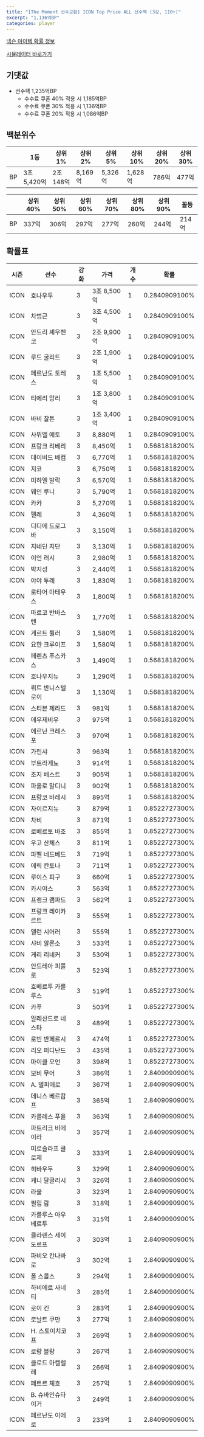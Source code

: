 ```yaml
---
title: "[The Moment 선수교환] ICON Top Price ALL 선수팩 (3강, 110+)"
excerpt: "1,136억BP"
categories: player
---
```

[넥슨 아이템 확률 정보](http://iteminfo.nexon.com/probability/fco?sn=6715)

[시뮬레이터 바로가기](/simulator/6715)
## 기댓값
- 선수팩 1,235억BP
  - 수수료 쿠폰 40% 적용 시 1,185억BP
  - 수수료 쿠폰 30% 적용 시 1,136억BP
  - 수수료 쿠폰 20% 적용 시 1,086억BP


## 백분위수

||1등|상위1%|상위2%|상위5%|상위10%|상위20%|상위30%|
|---|---|---|---|---|---|---|---|
|BP|3조 5,420억|2조 148억|8,169억|5,326억|1,628억|786억|477억|

||상위40%|상위50%|상위60%|상위70%|상위80%|상위90%|꼴등|
|---|---|---|---|---|---|---|---|
|BP|337억|306억|297억|277억|260억|244억|214억|


## 확률표

|시즌|선수|강화|가격|개수|확률|
|---|---|---|---|---|---|
|ICON|호나우두|3|3조 8,500억|1|0.2840909100%|
|ICON|차범근|3|3조 4,500억|1|0.2840909100%|
|ICON|안드리 셰우첸코|3|2조 9,900억|1|0.2840909100%|
|ICON|루드 굴리트|3|2조 1,900억|1|0.2840909100%|
|ICON|페르난도 토레스|3|1조 5,500억|1|0.2840909100%|
|ICON|티에리 앙리|3|1조 3,800억|1|0.2840909100%|
|ICON|바비 찰튼|3|1조 3,400억|1|0.2840909100%|
|ICON|사뮈엘 에토|3|8,880억|1|0.2840909100%|
|ICON|프랑크 리베리|3|8,450억|1|0.5681818200%|
|ICON|데이비드 베컴|3|6,770억|1|0.5681818200%|
|ICON|지코|3|6,750억|1|0.5681818200%|
|ICON|미하엘 발락|3|6,570억|1|0.5681818200%|
|ICON|웨인 루니|3|5,790억|1|0.5681818200%|
|ICON|카카|3|5,270억|1|0.5681818200%|
|ICON|펠레|3|4,360억|1|0.5681818200%|
|ICON|디디에 드로그바|3|3,150억|1|0.5681818200%|
|ICON|지네딘 지단|3|3,130억|1|0.5681818200%|
|ICON|이언 러시|3|2,980억|1|0.5681818200%|
|ICON|박지성|3|2,440억|1|0.5681818200%|
|ICON|야야 투레|3|1,830억|1|0.5681818200%|
|ICON|로타어 마테우스|3|1,800억|1|0.5681818200%|
|ICON|마르코 반바스텐|3|1,770억|1|0.5681818200%|
|ICON|게르트 뮐러|3|1,580억|1|0.5681818200%|
|ICON|요한 크루이프|3|1,580억|1|0.5681818200%|
|ICON|페렌츠 푸스카스|3|1,490억|1|0.5681818200%|
|ICON|호나우지뉴|3|1,290억|1|0.5681818200%|
|ICON|뤼트 반니스텔로이|3|1,130억|1|0.5681818200%|
|ICON|스티븐 제라드|3|981억|1|0.5681818200%|
|ICON|에우제비우|3|975억|1|0.5681818200%|
|ICON|에르난 크레스포|3|970억|1|0.5681818200%|
|ICON|가린샤|3|963억|1|0.5681818200%|
|ICON|부트라게뇨|3|914억|1|0.5681818200%|
|ICON|조지 베스트|3|905억|1|0.5681818200%|
|ICON|파올로 말디니|3|902억|1|0.5681818200%|
|ICON|프랑코 바레시|3|895억|1|0.5681818200%|
|ICON|자이르지뉴|3|879억|1|0.8522727300%|
|ICON|차비|3|871억|1|0.8522727300%|
|ICON|로베르토 바조|3|855억|1|0.8522727300%|
|ICON|우고 산체스|3|811억|1|0.8522727300%|
|ICON|파벨 네드베드|3|719억|1|0.8522727300%|
|ICON|에릭 칸토나|3|711억|1|0.8522727300%|
|ICON|루이스 피구|3|660억|1|0.8522727300%|
|ICON|카시야스|3|563억|1|0.8522727300%|
|ICON|프랭크 램파드|3|562억|1|0.8522727300%|
|ICON|프랑크 레이카르트|3|555억|1|0.8522727300%|
|ICON|앨런 시어러|3|555억|1|0.8522727300%|
|ICON|샤비 알론소|3|533억|1|0.8522727300%|
|ICON|게리 리네커|3|530억|1|0.8522727300%|
|ICON|안드레아 피를로|3|523억|1|0.8522727300%|
|ICON|호베르투 카를루스|3|519억|1|0.8522727300%|
|ICON|카푸|3|503억|1|0.8522727300%|
|ICON|알레산드로 네스타|3|489억|1|0.8522727300%|
|ICON|로빈 반페르시|3|474억|1|0.8522727300%|
|ICON|리오 퍼디난드|3|435억|1|0.8522727300%|
|ICON|마이클 오언|3|398억|1|0.8522727300%|
|ICON|보비 무어|3|386억|1|2.8409090900%|
|ICON|A. 델피에로|3|367억|1|2.8409090900%|
|ICON|데니스 베르캄프|3|365억|1|2.8409090900%|
|ICON|카를레스 푸욜|3|363억|1|2.8409090900%|
|ICON|파트리크 비에이라|3|357억|1|2.8409090900%|
|ICON|미로슬라프 클로제|3|333억|1|2.8409090900%|
|ICON|히바우두|3|329억|1|2.8409090900%|
|ICON|케니 달글리시|3|326억|1|2.8409090900%|
|ICON|라울|3|323억|1|2.8409090900%|
|ICON|필립 람|3|318억|1|2.8409090900%|
|ICON|카를루스 아우베르투|3|315억|1|2.8409090900%|
|ICON|클라렌스 세이도르프|3|303억|1|2.8409090900%|
|ICON|파비오 칸나바로|3|302억|1|2.8409090900%|
|ICON|폴 스콜스|3|294억|1|2.8409090900%|
|ICON|하비에르 사네티|3|285억|1|2.8409090900%|
|ICON|로이 킨|3|283억|1|2.8409090900%|
|ICON|로날트 쿠만|3|277억|1|2.8409090900%|
|ICON|H. 스토이치코프|3|269억|1|2.8409090900%|
|ICON|로랑 블랑|3|267억|1|2.8409090900%|
|ICON|클로드 마켈렐레|3|266억|1|2.8409090900%|
|ICON|페트르 체흐|3|257억|1|2.8409090900%|
|ICON|B. 슈바인슈타이거|3|249억|1|2.8409090900%|
|ICON|페르난도 이에로|3|233억|1|2.8409090900%|
